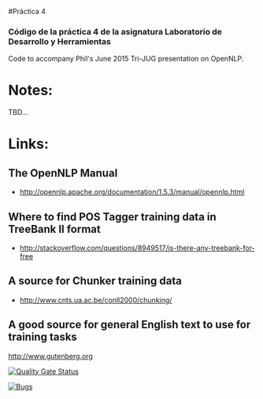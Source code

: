 #Práctica 4
### Código de la práctica 4 de la asignatura Laboratorio de Desarrollo y Herramientas

Code to accompany Phil's June 2015 Tri-JUG presentation
on OpenNLP.

# Notes:

TBD...

# Links:

## The OpenNLP Manual
* http://opennlp.apache.org/documentation/1.5.3/manual/opennlp.html

## Where to find POS Tagger training data in TreeBank II format
* http://stackoverflow.com/questions/8949517/is-there-any-treebank-for-free

## A source for Chunker training data
* http://www.cnts.ua.ac.be/conll2000/chunking/

## A good source for general English text to use for training tasks
http://www.gutenberg.org

[![Quality Gate Status](https://sonarcloud.io/api/project_badges/measure?project=StevenRguez_LDyH-PR4&metric=alert_status)](https://sonarcloud.io/summary/new_code?id=StevenRguez_LDyH-PR4)

[![Bugs](https://sonarcloud.io/api/project_badges/measure?project=StevenRguez_LDyH-PR4&metric=bugs)](https://sonarcloud.io/summary/new_code?id=StevenRguez_LDyH-PR4)

